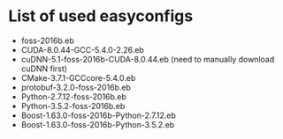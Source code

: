 # List of used easyconfigs

- foss-2016b.eb
- CUDA-8.0.44-GCC-5.4.0-2.26.eb
- cuDNN-5.1-foss-2016b-CUDA-8.0.44.eb (need to manually download cuDNN first)
- CMake-3.7.1-GCCcore-5.4.0.eb
- protobuf-3.2.0-foss-2016b.eb
- Python-2.7.12-foss-2016b.eb
- Python-3.5.2-foss-2016b.eb
- Boost-1.63.0-foss-2016b-Python-2.7.12.eb
- Boost-1.63.0-foss-2016b-Python-3.5.2.eb
